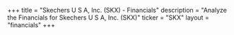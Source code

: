 +++
title = "Skechers U S A, Inc. (SKX) - Financials"
description = "Analyze the Financials for Skechers U S A, Inc. (SKX)"
ticker = "SKX"
layout = "financials"
+++

